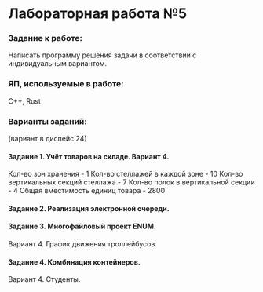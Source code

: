 # Лабораторная работа №5
### Задание к работе:
Написать программу решения задачи в соответствии с индивидуальным вариантом.

### ЯП, используемые в работе:
С++, Rust

### Варианты заданий:
(вариант в диспейс 24)
#### Задание 1. Учёт товаров на складе. Вариант 4.
Кол-во зон хранения - 1
Кол-во стеллажей в каждой зоне - 10
Кол-во вертикальных секций стеллажа - 7
Кол-во полок в вертикальной секции - 4
Общая вместимость единиц товара - 2800
#### Задание 2. Реализация электронной очереди.
#### Задание 3. Многофайловый проект ENUM.
Вариант 4. График движения троллейбусов.
#### Задание 4. Комбинация контейнеров.
Вариант 4. Студенты.

